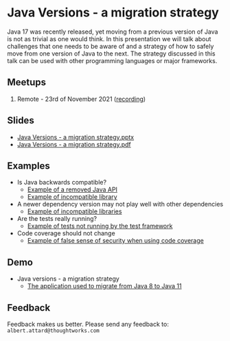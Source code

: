 # Java Versions - a migration strategy

Java 17 was recently released, yet moving from a previous version of Java is not as trivial as one would think. In this
presentation we will talk about challenges that one needs to be aware of and a strategy of how to safely move from one
version of Java to the next. The strategy discussed in this talk can be used with other programming languages or major
frameworks.

## Meetups

1. Remote - 23rd of November 2021 ([recording](https://thoughtworks.zoom.us/rec/play/))

## Slides

- [Java Versions - a migration strategy.pptx](/presentation/Java%20Versions%20-%20a%20migration%20strategy.pptx)
- [Java Versions - a migration strategy.pdf](/presentation/Java%20Versions%20-%20a%20migration%20strategy.pdf)

## Examples

- Is Java backwards compatible?
    - [Example of a removed Java API](/examples/is-java-backwards-compatible-api)
    - [Example of incompatible library](/examples/is-java-backwards-compatible-lib)
- A newer dependency version may not play well with other dependencies
    - [Example of incompatible libraries](/examples/newer-dependency-version-may-not-play-well-together)
- Are the tests really running?
    - [Example of tests not running by the test framework](/examples/are-the-tests-running)
- Code coverage should not change
    - [Example of false sense of security when using code coverage](/examples/code-coverage)

## Demo

- Java versions - a migration strategy
    - [The application used to migrate from Java 8 to Java 11](/examples/java-version-migration-demo)

## Feedback

Feedback makes us better. Please send any feedback to: `albert.attard@thoughtworks.com`
